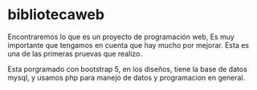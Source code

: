 # bibliotecaweb
Encontraremos lo que es un proyecto de programación web, Es muy importante que tengamos en cuenta que hay mucho por mejorar. 
Esta es una de las primeras pruevas que realizo.

Esta porgramado con bootstrap 5, en los diseños, tiene la base de datos mysql, y usamos php para manejo de datos y programacion en general.
